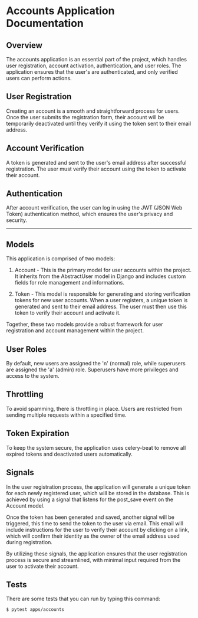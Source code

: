 # Accounts Application Documentation
## Overview

The accounts application is an essential part of the project, which handles user registration, account activation, authentication, and user roles. The application ensures that the user's are authenticated, and only verified users can perform actions.

## User Registration

Creating an account is a smooth and straightforward process for users. Once the user submits the registration form, their account will be temporarily deactivated until they verify it using the token sent to their email address.

## Account Verification

A token is generated and sent to the user's email address after successful registration. The user must verify their account using the token to activate their account.

## Authentication

After account verification, the user can log in using the JWT (JSON Web Token) authentication method, which ensures the user's privacy and security.

<hr>

## Models

This application is comprised of two models:

1. Account - This is the primary model for user accounts within the project. It inherits from the AbstractUser model in Django and includes custom fields for role management and informations.

2. Token - This model is responsible for generating and storing verification tokens for new user accounts. When a user registers, a unique token is generated and sent to their email address. The user must then use this token to verify their account and activate it.

Together, these two models provide a robust framework for user registration and account management within the project.

## User Roles

By default, new users are assigned the 'n' (normal) role, while superusers are assigned the 'a' (admin) role. Superusers have more privileges and access to the system.

## Throttling

To avoid spamming, there is throttling in place. Users are restricted from sending multiple requests within a specified time.


## Token Expiration

To keep the system secure, the application uses celery-beat to remove all expired tokens and deactivated users automatically.


## Signals

In the user registration process, the application will generate a unique token for each newly registered user, which will be stored in the database. This is achieved by using a signal that listens for the post_save event on the Account model.

Once the token has been generated and saved, another signal will be triggered, this time to send the token to the user via email. This email will include instructions for the user to verify their account by clicking on a link, which will confirm their identity as the owner of the email address used during registration.

By utilizing these signals, the application ensures that the user registration process is secure and streamlined, with minimal input required from the user to activate their account.

## Tests

There are some tests that you can run by typing this command: 

```
$ pytest apps/accounts
```